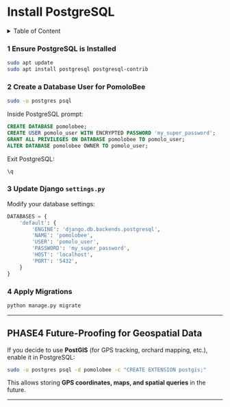 # **Install PostgreSQL**

<details>
<summary>Table of Content</summary>

<!-- TOC -->
- [**Install PostgreSQL**](#install-postgresql)
    - [1 **Ensure PostgreSQL is Installed**](#1-ensure-postgresql-is-installed)
    - [2 **Create a Database User for PomoloBee**](#2-create-a-database-user-for-pomolobee)
    - [3 **Update Django `settings.py`**](#3-update-django-settingspy)
    - [4 **Apply Migrations**](#4-apply-migrations)
  - [**PHASE4 Future-Proofing for Geospatial Data**](#phase4-future-proofing-for-geospatial-data)
<!-- TOC END -->
 
</details>


### 1 **Ensure PostgreSQL is Installed**
```bash
sudo apt update
sudo apt install postgresql postgresql-contrib
```

### 2 **Create a Database User for PomoloBee**
```bash
sudo -u postgres psql
```
Inside PostgreSQL prompt:
```sql
CREATE DATABASE pomolobee;
CREATE USER pomolo_user WITH ENCRYPTED PASSWORD 'my_super_password';
GRANT ALL PRIVILEGES ON DATABASE pomolobee TO pomolo_user;
ALTER DATABASE pomolobee OWNER TO pomolo_user;
```
Exit PostgreSQL:
```sql
\q
```

### 3 **Update Django `settings.py`**
Modify your database settings:
```python
DATABASES = {
    'default': {
        'ENGINE': 'django.db.backends.postgresql',
        'NAME': 'pomolobee',
        'USER': 'pomolo_user',
        'PASSWORD': 'my_super_password',
        'HOST': 'localhost',
        'PORT': '5432',
    }
}
```
### 4 **Apply Migrations**
```bash
python manage.py migrate
```

---

## **PHASE4 Future-Proofing for Geospatial Data**
If you decide to use **PostGIS** (for GPS tracking, orchard mapping, etc.), enable it in PostgreSQL:
```bash
sudo -u postgres psql -d pomolobee -c "CREATE EXTENSION postgis;"
```
This allows storing **GPS coordinates, maps, and spatial queries** in the future.  

---
